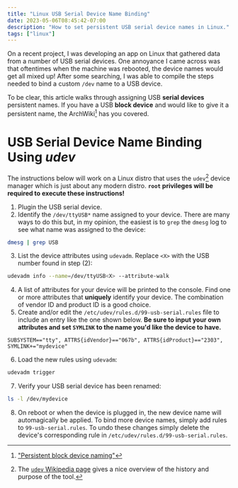 ```yaml
---
title: "Linux USB Serial Device Name Binding"
date: 2023-05-06T08:45:42-07:00
description: "How to set persistent USB serial device names in Linux."
tags: ["linux"]
---
```


On a recent project, I was developing an app on Linux that gathered data from a
number of USB serial devices. One annoyance I came across was that oftentimes
when the machine was rebooted, the device names would get all mixed up! After
some searching, I was able to compile the steps needed to bind a custom `/dev`
name to a USB device.

To be clear, this article walks through assigning USB **serial devices**
persistent names. If you have a USB **block device** and would like to give it a
persistent name, the ArchWiki[^1] has you covered.

# USB Serial Device Name Binding Using *udev*

The instructions below will work on a Linux distro that uses the `udev`[^2]
device manager which is just about any modern distro. **`root` privileges will
be required to execute these instructions!**

1. Plugin the USB serial device.
2. Identify the `/dev/ttyUSB*` name assigned to your device. There are many ways
   to do this but, in my opinion, the easiest is to `grep` the `dmesg` log to
   see what name was assigned to the device:
```bash
dmesg | grep USB
```
3. List the device attributes using `udevadm`. Replace `<X>` with the USB number
   found in step (2):
```bash
udevadm info --name=/dev/ttyUSB<X> --attribute-walk
```
4. A list of attributes for your device will be printed to the console. Find one
   or more attributes that **uniquely** identify your device. The combination of
   vendor ID and product ID is a good choice.
5. Create and/or edit the `/etc/udev/rules.d/99-usb-serial.rules` file to
   include an entry like the one shown below. **Be sure to input your own
   attributes and set `SYMLINK` to the name you'd like the device to have.**
```text
SUBSYSTEM=="tty", ATTRS{idVendor}=="067b", ATTRS{idProduct}=="2303", SYMLINK+="mydevice"
```
6. Load the new rules using `udevadm`:
```bash
udevadm trigger
```
7. Verify your USB serial device has been renamed:
```bash
ls -l /dev/mydevice
```
8. On reboot or when the device is plugged in, the new device name will
   automagically be applied. To bind more device names, simply add rules to
   `99-usb-serial.rules`. To undo these changes simply delete the device's
   corresponding rule in `/etc/udev/rules.d/99-usb-serial.rules`.


[1]: https://wiki.archlinux.org/title/persistent_block_device_naming
[2]: https://en.wikipedia.org/wiki/Udev

[^1]: ["Persistent block device naming"][1]
[^2]: The [`udev` Wikipedia page][2] gives a nice overview of the history and
    purpose of the tool.
